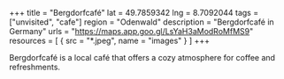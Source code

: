 +++
title = "Bergdorfcafé"
lat = 49.7859342
lng = 8.7092044
tags = ["unvisited", "cafe"]
region = "Odenwald"
description = "Bergdorfcafé in Germany"
urls = "https://maps.app.goo.gl/LsYaH3aModRoMfMS9"
resources = [
    { src = "*.jpeg", name = "images" }
]
+++

Bergdorfcafé is a local café that offers a cozy atmosphere for coffee and refreshments.

